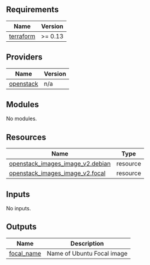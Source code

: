 <!-- BEGIN_TF_DOCS -->
## Requirements

| Name | Version |
|------|---------|
| <a name="requirement_terraform"></a> [terraform](#requirement\_terraform) | >= 0.13 |

## Providers

| Name | Version |
|------|---------|
| <a name="provider_openstack"></a> [openstack](#provider\_openstack) | n/a |

## Modules

No modules.

## Resources

| Name | Type |
|------|------|
| [openstack_images_image_v2.debian](https://registry.terraform.io/providers/terraform-provider-openstack/openstack/latest/docs/resources/images_image_v2) | resource |
| [openstack_images_image_v2.focal](https://registry.terraform.io/providers/terraform-provider-openstack/openstack/latest/docs/resources/images_image_v2) | resource |

## Inputs

No inputs.

## Outputs

| Name | Description |
|------|-------------|
| <a name="output_focal_name"></a> [focal\_name](#output\_focal\_name) | Name of Ubuntu Focal image |
<!-- END_TF_DOCS -->